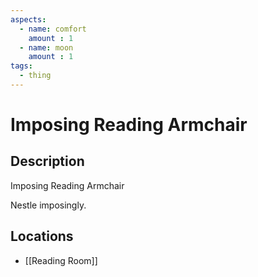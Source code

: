 ```yaml
---
aspects: 
  - name: comfort
    amount : 1
  - name: moon
    amount : 1
tags:
  - thing
---
```


# Imposing Reading Armchair

## Description
Imposing Reading Armchair

Nestle imposingly.
## Locations
- [[Reading Room]]